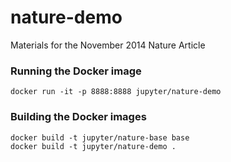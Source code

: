 nature-demo
===========

Materials for the November 2014 Nature Article

### Running the Docker image

```
docker run -it -p 8888:8888 jupyter/nature-demo
```

### Building the Docker images

```
docker build -t jupyter/nature-base base
docker build -t jupyter/nature-demo .
```

